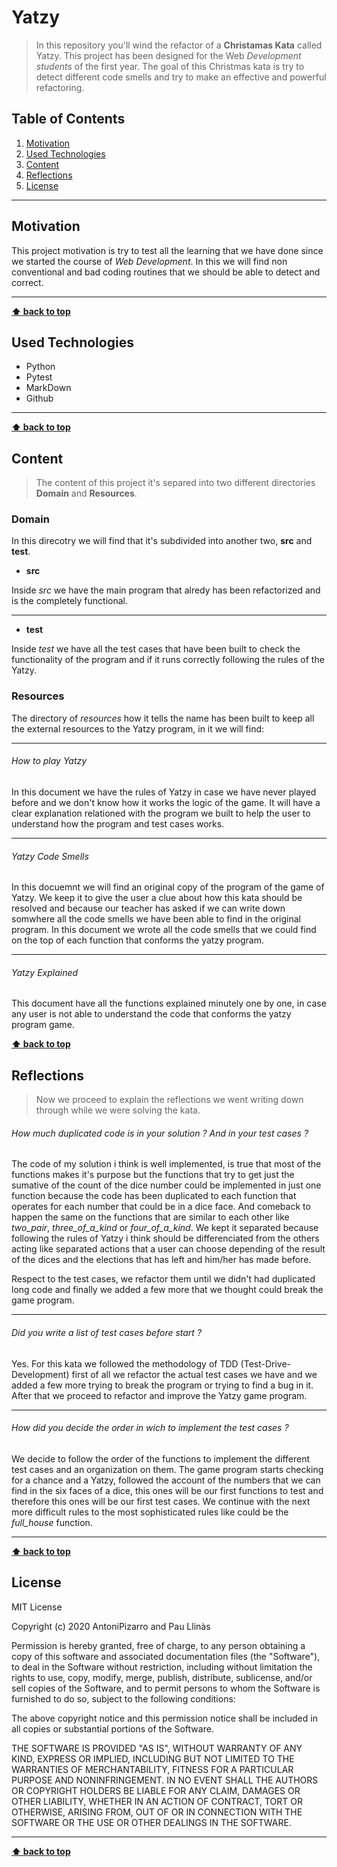 ﻿# Yatzy

> In this repository you'll wind the refactor of a **Christamas Kata** called Yatzy. This project has been designed for the Web _Development students_ of the first year. The goal of this Christmas kata is try to detect different code smells and try to make an effective and powerful refactoring.

## Table of Contents

1. [Motivation](#motivation)
1. [Used Technologies](#used-technologies)
1. [Content](#Content)
1. [Reflections](#reflections)
1. [License](#license)

---

## Motivation

This project motivation is try to test all the learning that we have done since we started the course of _Web Development_. In this we will find non conventional and bad coding routines that we should be able to detect and correct.

---

**[⬆ back to top](#table-of-contents)**

## Used Technologies

- Python
- Pytest
- MarkDown
- Github

---

**[⬆ back to top](#table-of-contents)**

## Content

> The content of this project it's separed into two different directories **Domain** and **Resources**.

### Domain

In this direcotry we will find that it's subdivided into another two, **src** and **test**.

- **src**

Inside _src_ we have the main program that alredy has been refactorized and is the completely functional.

---

- **test**

Inside _test_ we have all the test cases that have been built to check the functionality of the program and if it runs correctly following the rules of the Yatzy.

### Resources

The directory of _resources_ how it tells the name has been built to keep all the external resources to the Yatzy program, in it we will find:

---

###### How to play Yatzy

In this document we have the rules of Yatzy in case we have never played before and we don't know how it works the logic of the game. It will have a clear explanation relationed with the program we built to help the user to understand how the program and test cases works.

---

###### Yatzy Code Smells

In this docuemnt we will find an original copy of the program of the game of Yatzy. We keep it to give the user a clue about how this kata should be resolved and because our teacher has asked if we can write down somwhere all the code smells we have been able to find in the original program. In this document we wrote all the code smells that we could find on the top of each function that conforms the yatzy program.

---

###### Yatzy Explained

This document have all the functions explained minutely one by one, in case any user is not able to understand the code that conforms the yatzy program game.

**[⬆ back to top](#table-of-contents)**

## Reflections

> Now we proceed to explain the reflections we went writing down through while we were solving the kata.

###### How much duplicated code is in your solution ? And in your test cases ?

The code of my solution i think is well implemented, is true that most of the functions makes it's purpose but the functions that try to get just the sumative of the count of the dice number could be implemented in just one function because the code has been duplicated to each function that operates for each number that could be in a dice face. And comeback to happen the same on the functions that are similar to each other like _two_pair_, _three_of_a_kind_ or _four_of_a_kind_. We kept it separated because following the rules of Yatzy i think should be differenciated from the others acting like separated actions that a user can choose depending of the result of the dices and the elections that has left and him/her has made before.

Respect to the test cases, we refactor them until we didn't had duplicated long code and finally we added a few more that we thought could break the game program.

---

###### Did you write a list of test cases before start ?

Yes. For this kata we followed the methodology of TDD (Test-Drive-Development) first of all we refactor the actual test cases we have and we added a few more trying to break the program or trying to find a bug in it. After that we proceed to refactor and improve the Yatzy game program.

---

###### How did you decide the order in wich to implement the test cases ?

We decide to follow the order of the functions to implement the different test cases and an organization on them. The game program starts checking for a chance and a Yatzy, followed the account of the numbers that we can find in the six faces of a dice, this ones will be our first functions to test and therefore this ones will be our first test cases. We continue with the next more difficult rules to the most sophisticated rules like could be the _full_house_ function.

---

**[⬆ back to top](#table-of-contents)**

## License

MIT License

Copyright (c) 2020 AntoniPizarro and Pau Llinàs

Permission is hereby granted, free of charge, to any person obtaining a copy
of this software and associated documentation files (the "Software"), to deal
in the Software without restriction, including without limitation the rights
to use, copy, modify, merge, publish, distribute, sublicense, and/or sell
copies of the Software, and to permit persons to whom the Software is
furnished to do so, subject to the following conditions:

The above copyright notice and this permission notice shall be included in all
copies or substantial portions of the Software.

THE SOFTWARE IS PROVIDED "AS IS", WITHOUT WARRANTY OF ANY KIND, EXPRESS OR
IMPLIED, INCLUDING BUT NOT LIMITED TO THE WARRANTIES OF MERCHANTABILITY,
FITNESS FOR A PARTICULAR PURPOSE AND NONINFRINGEMENT. IN NO EVENT SHALL THE
AUTHORS OR COPYRIGHT HOLDERS BE LIABLE FOR ANY CLAIM, DAMAGES OR OTHER
LIABILITY, WHETHER IN AN ACTION OF CONTRACT, TORT OR OTHERWISE, ARISING FROM,
OUT OF OR IN CONNECTION WITH THE SOFTWARE OR THE USE OR OTHER DEALINGS IN THE
SOFTWARE.

---

**[⬆ back to top](#table-of-contents)**
